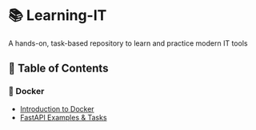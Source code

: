 # 📚 Learning-IT

A hands-on, task-based repository to learn and practice modern IT tools

## 📑 Table of Contents

### 🐳 Docker

- [Introduction to Docker](docs/containers/docker/docker.md)
- [FastAPI Examples & Tasks](docs/containers/docker/examples/fastapi/tasks.md)
